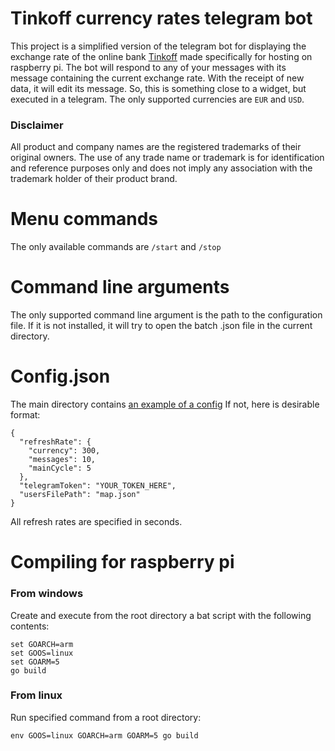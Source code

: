 Tinkoff currency rates telegram bot
===
This project is a simplified version of the telegram bot for displaying the exchange rate of the online bank [Tinkoff](https://tinkoff.ru)  made specifically for hosting on raspberry pi.
The bot will respond to any of your messages with its message containing the current exchange rate. With the receipt of new data, it will edit its message. So, this is something close to a widget, but executed in a telegram. The only supported currencies are `EUR` and `USD`.

### Disclaimer

All product and company names are the registered trademarks of their original owners. The use of any trade name or trademark is for identification and reference purposes only and does not imply any association with the trademark holder of their product brand.

# Menu commands
The only available commands are `/start` and `/stop`

# Command line arguments
The only supported command line argument is the path to the configuration file. If it is not installed, it will try to open the batch .json file in the current directory.

# Config.json
The main directory contains [an example of a config](config.example.json)
If not, here is desirable format:
```
{
  "refreshRate": {
    "currency": 300,
    "messages": 10,
    "mainCycle": 5
  },
  "telegramToken": "YOUR_TOKEN_HERE",
  "usersFilePath": "map.json"
}
```

All refresh rates are specified in seconds.

# Compiling for raspberry pi
### From windows
Create and execute from the root directory a bat script with the following contents:
```
set GOARCH=arm
set GOOS=linux
set GOARM=5
go build
```

### From linux
Run specified command from a root directory:
```
env GOOS=linux GOARCH=arm GOARM=5 go build
```
